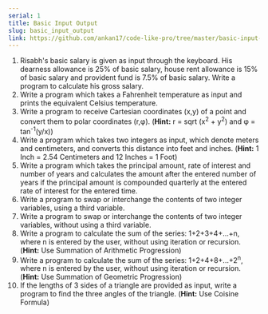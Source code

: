 ```yaml
---
serial: 1
title: Basic Input Output
slug: basic_input_output
link: https://github.com/ankan17/code-like-pro/tree/master/basic-input-output
---
```


1. Risabh's basic salary is given as input through the keyboard. His dearness allowance is 25% of basic salary, house rent allowance is 15% of basic salary and provident fund is 7.5% of basic salary. Write a program to calculate his gross salary.
2. Write a program which takes a Fahrenheit temperature as input and prints the equivalent Celsius temperature.
3. Write a program to receive Cartesian coordinates (x,y) of a point and convert them to polar coordinates (r,φ). (**Hint:** r = sqrt (x<sup>2</sup> + y<sup>2</sup>) and φ = tan<sup>-1</sup>(y/x))
4. Write a program which takes two integers as input, which denote meters and centimeters, and converts this distance into feet and inches. (**Hint:** 1 Inch = 2.54 Centimeters and 12 Inches = 1 Foot)
5. Write a program which takes the principal amount, rate of interest and number of years and calculates the amount after the entered number of years if the principal amount is compounded quarterly at the entered rate of interest for the entered time.
6. Write a program to swap or interchange the contents of two integer variables, using a third variable.
7. Write a program to swap or interchange the contents of two integer variables, without using a third variable.
8. Write a program to calculate the sum of the series: 1+2+3+4+...+n, where n is entered by the user, without using iteration or recursion. (**Hint:** Use Summation of Arithmetic Progression)
9. Write a program to calculate the sum of the series: 1+2+4+8+...+2<sup>n</sup>, where n is entered by the user, without using iteration or recursion. (**Hint:** Use Summation of Geometric Progression)
10. If the lengths of 3 sides of a triangle are provided as input, write a program to find the three angles of the triangle. (**Hint:** Use Coisine Formula)

